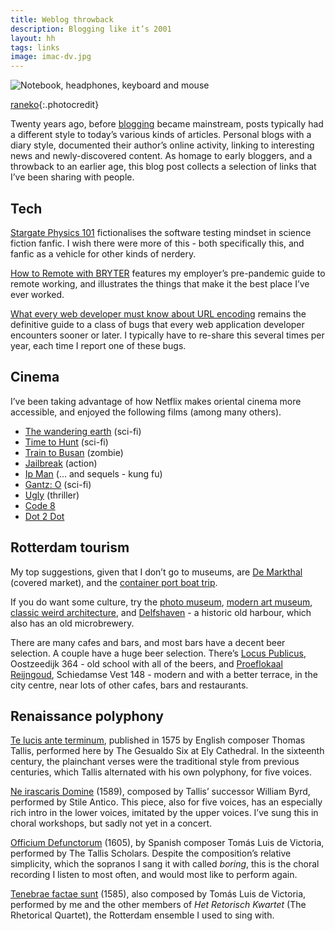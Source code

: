 ```yaml
---
title: Weblog throwback
description: Blogging like it’s 2001
layout: hh
tags: links
image: imac-dv.jpg
---
```


![Notebook, headphones, keyboard and mouse](imac-dv.jpg)

[raneko](https://www.flickr.com/photos/raneko/5265434665){:.photocredit}

Twenty years ago, before [blogging](https://en.wikipedia.org/wiki/Blog#History)
became mainstream, posts typically had a different style to today’s various kinds of articles.
Personal blogs with a diary style, documented their author’s online activity, linking to interesting news and newly-discovered content.
As homage to early bloggers, and a throwback to an earlier age, this blog post collects a selection of links that I’ve been sharing with people.

## Tech

[Stargate Physics 101](https://archiveofourown.org/works/3673335)
fictionalises the software testing mindset in science fiction fanfic.
I wish there were more of this - both specifically this, and fanfic as a vehicle for other kinds of nerdery.

[How to Remote with BRYTER](https://www.youtube.com/watch?v=SDj_i3r3YRQ&t=730s)
features my employer’s pre-pandemic guide to remote working, and illustrates the things that make it the best place I’ve ever worked.

[What every web developer must know about URL encoding](https://blog.lunatech.com/posts/2009-02-03-what-every-web-developer-must-know-about-url-encoding)
remains the definitive guide to a class of bugs that every web application developer encounters sooner or later.
I typically have to re-share this several times per year, each time I report one of these bugs.

## Cinema

I’ve been taking advantage of how Netflix makes oriental cinema more accessible,
and enjoyed the following films (among many others).

* [The wandering earth](https://www.imdb.com/title/tt7605074/) (sci-fi)
* [Time to Hunt](https://www.imdb.com/title/tt11777040/) (sci-fi)
* [Train to Busan](https://www.imdb.com/title/tt5700672/) (zombie)
* [Jailbreak](https://www.imdb.com/title/tt5741304/) (action)
* [Ip Man](https://www.imdb.com/title/tt1220719/) (… and sequels - kung fu)
* [Gantz: O](https://www.imdb.com/title/tt5923962/) (sci-fi)
* [Ugly](https://www.imdb.com/title/tt2882328/) (thriller)
* [Code 8](https://www.imdb.com/title/tt6259380/)
* [Dot 2 Dot](https://www.imdb.com/title/tt3743974/)

## Rotterdam tourism

My top suggestions, given that I don’t go to museums, are 
[De Markthal](https://en.rotterdam.info/locations/de-markthal/) (covered market),
and the [container port boat trip](https://en.rotterdam.info/locations/spido-3/).

If you do want some culture, try the
[photo museum](https://en.rotterdam.info/locations/nederlands-fotomuseum-dutch-photography-museum/),
[modern art museum](https://en.rotterdam.info/locations/kunsthal-rotterdam-1/),
[classic weird architecture](https://en.rotterdam.info/locations/kijk-kubus-1/), and
[Delfshaven](https://en.rotterdam.info/agenda/delfshaven-5-2/) - 
a historic old harbour, which also has an old microbrewery.

There are many cafes and bars, and most bars have a decent beer selection. A couple have a huge beer selection. There’s
[Locus Publicus](http://www.locus-publicus.com), Oostzeedijk 364 - 
old school with all of the beers, and
[Proeflokaal Reijngoud](http://www.proeflokaalreijngoud.nl/), Schiedamse Vest 148 - 
modern and with a better terrace, in the city centre, near lots of other cafes, bars and restaurants.

## Renaissance polyphony

[Te lucis ante terminum](https://www.youtube.com/watch?v=6oAWeBDsZTU),
published in 1575 by English composer Thomas Tallis, performed here by The Gesualdo Six at Ely Cathedral.
In the sixteenth century, the plainchant verses were the traditional style from previous centuries, which Tallis alternated with his own polyphony, for five voices.

[Ne irascaris Domine](https://www.youtube.com/watch?v=Z-6C46zi0Yg) (1589),
composed by Tallis’ successor William Byrd, performed by Stile Antico.
This piece, also for five voices, has an especially rich intro in the lower voices, imitated by the upper voices.
I’ve sung this in choral workshops, but sadly not yet in a concert.

[Officium Defunctorum](https://www.youtube.com/watch?v=B6ldrtaR_tg&list=PLF83CA2EFE4D9D962) (1605), by Spanish composer Tomás Luis de Victoria, performed by The Tallis Scholars.
Despite the composition’s relative simplicity, which the sopranos I sang it with called _boring_,
this is the choral recording I listen to most often, and would most like to perform again.

[Tenebrae factae sunt](https://youtu.be/wkWSvCcf4oE) (1585),
also composed by Tomás Luis de Victoria, performed by me and the other members of
_Het Retorisch Kwartet_ (The Rhetorical Quartet), the Rotterdam ensemble I used to sing with. 
